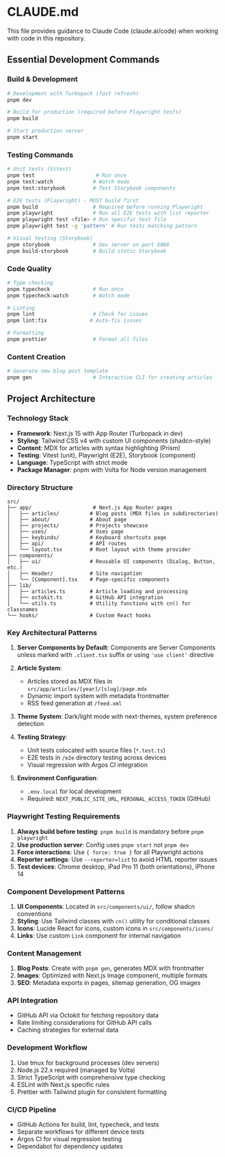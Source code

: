 # CLAUDE.md

This file provides guidance to Claude Code (claude.ai/code) when working with code in this repository.

## Essential Development Commands

### Build & Development
```bash
# Development with Turbopack (fast refresh)
pnpm dev

# Build for production (required before Playwright tests)
pnpm build

# Start production server
pnpm start
```

### Testing Commands
```bash
# Unit tests (Vitest)
pnpm test                    # Run once
pnpm test:watch             # Watch mode
pnpm test:storybook         # Test Storybook components

# E2E tests (Playwright) - MUST build first
pnpm build                  # Required before running Playwright
pnpm playwright             # Run all E2E tests with list reporter
pnpm playwright test <file> # Run specific test file
pnpm playwright test -g 'pattern' # Run tests matching pattern

# Visual testing (Storybook)
pnpm storybook              # Dev server on port 6066
pnpm build-storybook        # Build static Storybook
```

### Code Quality
```bash
# Type checking
pnpm typecheck              # Run once
pnpm typecheck:watch        # Watch mode

# Linting
pnpm lint                   # Check for issues
pnpm lint:fix              # Auto-fix issues

# Formatting
pnpm prettier               # Format all files
```

### Content Creation
```bash
# Generate new blog post template
pnpm gen                    # Interactive CLI for creating articles
```

## Project Architecture

### Technology Stack
- **Framework**: Next.js 15 with App Router (Turbopack in dev)
- **Styling**: Tailwind CSS v4 with custom UI components (shadcn-style)
- **Content**: MDX for articles with syntax highlighting (Prism)
- **Testing**: Vitest (unit), Playwright (E2E), Storybook (component)
- **Language**: TypeScript with strict mode
- **Package Manager**: pnpm with Volta for Node version management

### Directory Structure
```
src/
├── app/                    # Next.js App Router pages
│   ├── articles/          # Blog posts (MDX files in subdirectories)
│   ├── about/             # About page
│   ├── projects/          # Projects showcase
│   ├── uses/              # Uses page
│   ├── keybinds/          # Keyboard shortcuts page
│   ├── api/               # API routes
│   └── layout.tsx         # Root layout with theme provider
├── components/            
│   ├── ui/                # Reusable UI components (Dialog, Button, etc.)
│   ├── Header/            # Site navigation
│   └── [Component].tsx    # Page-specific components
├── lib/                   
│   ├── articles.ts        # Article loading and processing
│   ├── octokit.ts         # GitHub API integration
│   └── utils.ts           # Utility functions with cn() for classnames
└── hooks/                 # Custom React hooks
```

### Key Architectural Patterns

1. **Server Components by Default**: Components are Server Components unless marked with `.client.tsx` suffix or using `'use client'` directive

2. **Article System**: 
   - Articles stored as MDX files in `src/app/articles/[year]/[slug]/page.mdx`
   - Dynamic import system with metadata frontmatter
   - RSS feed generation at `/feed.xml`

3. **Theme System**: Dark/light mode with next-themes, system preference detection

4. **Testing Strategy**:
   - Unit tests colocated with source files (`*.test.ts`)
   - E2E tests in `/e2e` directory testing across devices
   - Visual regression with Argos CI integration

5. **Environment Configuration**:
   - `.env.local` for local development
   - Required: `NEXT_PUBLIC_SITE_URL`, `PERSONAL_ACCESS_TOKEN` (GitHub)

### Playwright Testing Requirements

1. **Always build before testing**: `pnpm build` is mandatory before `pnpm playwright`
2. **Use production server**: Config uses `pnpm start` not `pnpm dev`
3. **Force interactions**: Use `{ force: true }` for all Playwright actions
4. **Reporter settings**: Use `--reporter=list` to avoid HTML reporter issues
5. **Test devices**: Chrome desktop, iPad Pro 11 (both orientations), iPhone 14

### Component Development Patterns

1. **UI Components**: Located in `src/components/ui/`, follow shadcn conventions
2. **Styling**: Use Tailwind classes with `cn()` utility for conditional classes
3. **Icons**: Lucide React for icons, custom icons in `src/components/icons/`
4. **Links**: Use custom `Link` component for internal navigation

### Content Management

1. **Blog Posts**: Create with `pnpm gen`, generates MDX with frontmatter
2. **Images**: Optimized with Next.js Image component, multiple formats
3. **SEO**: Metadata exports in pages, sitemap generation, OG images

### API Integration

- GitHub API via Octokit for fetching repository data
- Rate limiting considerations for GitHub API calls
- Caching strategies for external data

### Development Workflow

1. Use tmux for background processes (dev servers)
2. Node.js 22.x required (managed by Volta)
3. Strict TypeScript with comprehensive type checking
4. ESLint with Next.js specific rules
5. Prettier with Tailwind plugin for consistent formatting

### CI/CD Pipeline

- GitHub Actions for build, lint, typecheck, and tests
- Separate workflows for different device tests
- Argos CI for visual regression testing
- Dependabot for dependency updates